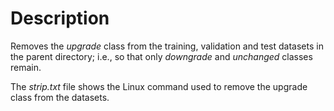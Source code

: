# Description
Removes the _upgrade_ class from the training, validation and test datasets in the parent directory;
i.e., so that only _downgrade_ and _unchanged_ classes remain.

The _strip.txt_ file shows the Linux command used to remove the upgrade class from the datasets.
